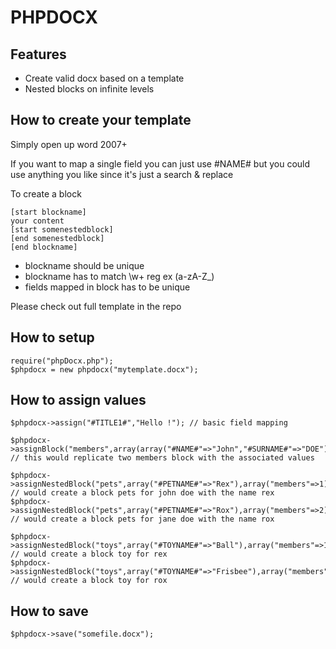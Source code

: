 PHPDOCX
=======

Features
--------

+ Create valid docx based on a template
+ Nested blocks on infinite levels
    
How to create your template
---------------------------

Simply open up word 2007+

If you want to map a single field you can just use #NAME# but you could use anything you like since it's just a search & replace

To create a block

	[start blockname]
	your content
	[start somenestedblock]
	[end somenestedblock]
	[end blockname]

+ blockname should be unique
+ blockname has to match \w+ reg ex (a-zA-Z_)
+ fields mapped in block has to be unique

Please check out full template in the repo


How to setup
------------

	require("phpDocx.php");
	$phpdocx = new phpdocx("mytemplate.docx");

How to assign values
--------------------

	$phpdocx->assign("#TITLE1#","Hello !"); // basic field mapping

	$phpdocx->assignBlock("members",array(array("#NAME#"=>"John","#SURNAME#"=>"DOE"),array("#NAME#"=>"Jane","#SURNAME#"=>"DOE"))); // this would replicate two members block with the associated values

	$phpdocx->assignNestedBlock("pets",array("#PETNAME#"=>"Rex"),array("members"=>1)); // would create a block pets for john doe with the name rex
	$phpdocx->assignNestedBlock("pets",array("#PETNAME#"=>"Rox"),array("members"=>2)); // would create a block pets for jane doe with the name rox

	$phpdocx->assignNestedBlock("toys",array("#TOYNAME#"=>"Ball"),array("members"=>1,"pets"=>1)); // would create a block toy for rex
	$phpdocx->assignNestedBlock("toys",array("#TOYNAME#"=>"Frisbee"),array("members"=>2,"pets"=>1)); // would create a block toy for rox

How to save
-----------

	$phpdocx->save("somefile.docx");





